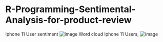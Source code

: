 # R-Programming-Sentimental-Analysis-for-product-review
Iphone 11 User sentiment
![image](https://user-images.githubusercontent.com/59784424/89116285-029f9200-d447-11ea-9867-04cbe8a22862.png)
Word cloud Iphone 11 Users,
![image](https://user-images.githubusercontent.com/59784424/89116300-34185d80-d447-11ea-8d90-bbe6fc757018.png)

